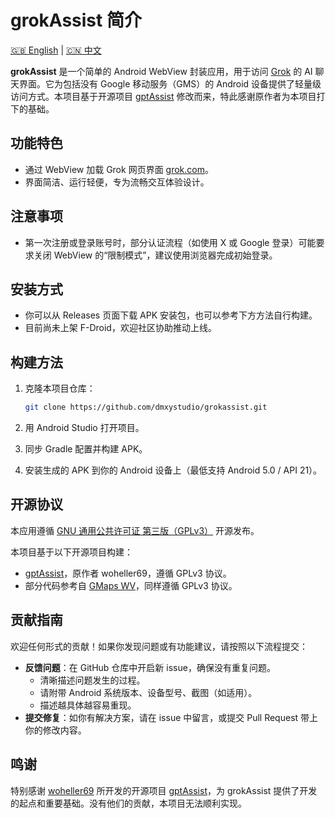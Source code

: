 # grokAssist 简介

[🇬🇧 English](README.md) | [🇨🇳 中文](README.zh.md)

**grokAssist** 是一个简单的 Android WebView 封装应用，用于访问 [Grok](https://grok.com/) 的 AI 聊天界面。它为包括没有 Google 移动服务（GMS）的 Android 设备提供了轻量级访问方式。本项目基于开源项目 [gptAssist](https://github.com/woheller69/gptAssist) 修改而来，特此感谢原作者为本项目打下的基础。

## 功能特色

- 通过 WebView 加载 Grok 网页界面 [grok.com](https://grok.com/)。
- 界面简洁、运行轻便，专为流畅交互体验设计。

## 注意事项

- 第一次注册或登录账号时，部分认证流程（如使用 X 或 Google 登录）可能要求关闭 WebView 的“限制模式”，建议使用浏览器完成初始登录。

## 安装方式

- 你可以从 Releases 页面下载 APK 安装包，也可以参考下方方法自行构建。
- 目前尚未上架 F-Droid，欢迎社区协助推动上线。

## 构建方法

1. 克隆本项目仓库：
   ```bash
   git clone https://github.com/dmxystudio/grokassist.git
   ```

2. 用 Android Studio 打开项目。
3. 同步 Gradle 配置并构建 APK。
4. 安装生成的 APK 到你的 Android 设备上（最低支持 Android 5.0 / API 21）。

## 开源协议

本应用遵循 [GNU 通用公共许可证 第三版（GPLv3）](LICENSE) 开源发布。

本项目基于以下开源项目构建：
- [gptAssist](https://github.com/woheller69/gptAssist)，原作者 woheller69，遵循 GPLv3 协议。
- 部分代码参考自 [GMaps WV](https://gitlab.com/divested-mobile/maps)，同样遵循 GPLv3 协议。

## 贡献指南

欢迎任何形式的贡献！如果你发现问题或有功能建议，请按照以下流程提交：

- **反馈问题**：在 GitHub 仓库中开启新 issue，确保没有重复问题。
  - 清晰描述问题发生的过程。
  - 请附带 Android 系统版本、设备型号、截图（如适用）。
  - 描述越具体越容易重现。
- **提交修复**：如你有解决方案，请在 issue 中留言，或提交 Pull Request 带上你的修改内容。

## 鸣谢

特别感谢 [woheller69](https://github.com/woheller69) 所开发的开源项目 [gptAssist](https://github.com/woheller69/gptAssist)，为 grokAssist 提供了开发的起点和重要基础。没有他们的贡献，本项目无法顺利实现。
